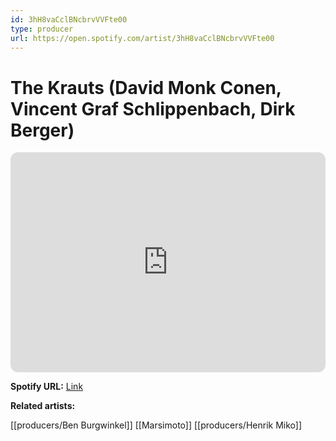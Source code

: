```yaml
---
id: 3hH8vaCclBNcbrvVVFte00
type: producer
url: https://open.spotify.com/artist/3hH8vaCclBNcbrvVVFte00
---
```

# The Krauts (David Monk Conen, Vincent Graf Schlippenbach, Dirk Berger)

<iframe style="border-radius:12px" src="https://open.spotify.com/embed/artist/3hH8vaCclBNcbrvVVFte00" width="100%" height="352" frameBorder="0" allowfullscreen="" allow="autoplay; clipboard-write; encrypted-media; fullscreen; picture-in-picture" loading="lazy"></iframe>

**Spotify URL:** [Link](https://open.spotify.com/artist/3hH8vaCclBNcbrvVVFte00)

**Related artists:**

[[producers/Ben Burgwinkel]]
[[Marsimoto]]
[[producers/Henrik Miko]]
